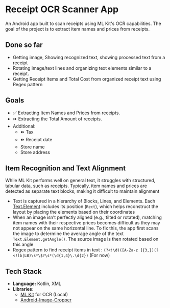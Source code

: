 # Receipt OCR Scanner App

An Android app built to scan receipts using ML Kit's OCR capabilities. The goal of the project is to extract item names and prices from receipts.

## Done so far

- Getting image, Showing recognized text, showing processed text from a receipt
- Rotating image/text lines and organizing text elements similar to a receipt.
- Getting Receipt Items and Total Cost from organized receipt text using Regex pattern

## Goals

- ✅ Extracting Item Names and Prices from receipts.
- ⏩️ Extracting the Total Amount of receipts.
- Additional:
  - ⏩️ Tax
  - ⏩️ Receipt date
  - Store name
  - Store address

## Item Recognition and Text Alignment
While ML Kit performs well on general text, it struggles with structured, tabular data, such as receipts. Typically, item names and prices are detected as separate text blocks, making it difficult to maintain alignment
 - Text is captured in a hierarchy of Blocks, Lines, and Elements. Each [Text.Element](https://developers.google.com/android/reference/com/google/mlkit/vision/text/Text.Element) includes its position (`Rect`), which helps reconstruct the layout by placing the elements based on their coordinates
 - When an image isn’t perfectly aligned (e.g., tilted or rotated), matching item names with their respective prices becomes difficult as they may not appear on the same horizontal line. To fix this, the app first scans the image to determine the average angle of the text `Text.Element.getAngle()`. The source image is then rotated based on this angle
- Regex pattern to find receipt items in
  text : `(?<!\d)([A-Za-z ]{3,})(?<!lb|LB)\s*\$?\s*(\d{1,4}\.\d{2})` (For now)

## Tech Stack
- **Language:** Kotlin, XML
- **Libraries:**
  - [ML Kit](https://developers.google.com/ml-kit) for OCR (Local)
  - [Android-Image-Cropper](https://github.com/CanHub/Android-Image-Cropper)
